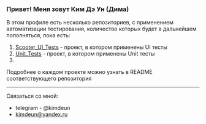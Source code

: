 ### Привет! Меня зовут Ким Дэ Ун (Дима)

В этом профиле есть несколько репозиториев, с применением автоматизации тестирования, количество которых будет в дальнейшем пополняться, пока есть:
1. [Scooter_UI_Tests](https://github.com/kimdeun/Scooter_UI_Tests) - проект, в котором применены UI тесты
2. [Unit_Tests](https://github.com/kimdeun/Unit_Tests) - проект, в котором применены Unit тесты
3. 

Подробнее о каждом проекте можно узнать в README соответствующего репозитория

---
Связаться со мной:
* telegram - @kimdeun 
* kimdeun@yandex.ru

